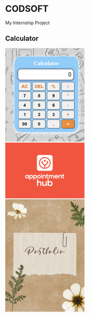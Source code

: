 # CODSOFT
My Internship Project
## Calculator
<a href="https://abutalha7860.github.io/CODSOFT/Calculator/" target="_blank"><img src="./assets/Calculator.png" width="50%"></a>
<a href="https://abutalha7860.github.io/CODSOFT/Landing_Page/" target="_blank"><img src="./assets/Landing.jpg" width="50%"></a>
<a href="https://abutalha7860.github.io/CODSOFT/Portfolio/" target="_blank"><img src="./assets/Portfolio.jpg" width="50%"></a>
